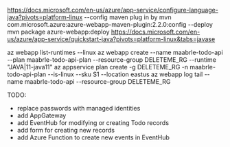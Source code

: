 https://docs.microsoft.com/en-us/azure/app-service/configure-language-java?pivots=platform-linux
    --config maven plug in by mvn com.microsoft.azure:azure-webapp-maven-plugin:2.2.0:config
    --deploy mvn package azure-webapp:deploy
https://docs.microsoft.com/en-us/azure/app-service/quickstart-java?pivots=platform-linux&tabs=javase

az webapp list-runtimes --linux
az webapp create --name maabrle-todo-api --plan maabrle-todo-api-plan --resource-group DELETEME_RG --runtime "JAVA|11-java11"
az appservice plan create -g DELETEME_RG -n maabrle-todo-api-plan --is-linux --sku S1 --location eastus
az webapp log tail --name maabrle-todo-api  --resource-group DELETEME_RG

TODO:
* replace passwords with managed identities
* add AppGateway
* add EventHub for modifying or creating Todo records
* add form for creating new records
* add Azure Function to create new events in EventHub

